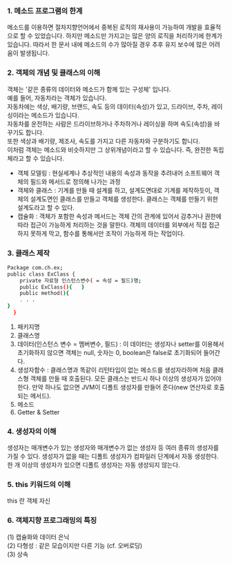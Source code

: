 ### 1. 메소드 프로그램의 한계  
메소드를 이용하면 절차지향언어에서 중복된 로직의 재사용이 가능하여 개발을 효율적으로 할 수 있었습니다. 하지만 메소드만 가지고는 많은 양의 로직을 처리하기에 한계가 있습니다. 따라서 한 문서 내에 메소드의 수가 많아질 경우 추후 유지 보수에 많은 어려움이 발생됩니다.
  
  
### 2. 객체의 개념 및 클래스의 이해  
객체는 '같은 종류의 데이터와 메소드가 함께 있는 구성체' 입니다.  
예를 들어, 자동차라는 객체가 있습니다.  
자동차에는 색상, 배기량, 브랜드, 속도 등의 데이터(속성)가 있고, 드라이브, 주차, 레이싱이라는 메소드가 있습니다.  
자동차를 운전하는 사람은 드라이브하거나 주차하거나 레이싱을 하며 속도(속성)을 바꾸기도 합니다.  
또한 색상과 배기량, 제조사, 속도를 가지고 다른 자동차와 구분하기도 합니다.  
이처럼 객체는 메소드와 비슷하지만 그 상위개념이라고 할 수 있습니다. 즉, 완전한 독립체라고 할 수 있습니다.  
  
* 객체 모델링 : 현실세계나 추상적인 내용의 속성과 동작을 추려내어 소프트웨어 객체의 필드와 메서드로 정의해 나가는 과정  
* 객체와 클래스 : 기계를 만들 때 설계를 하고, 설계도면대로 기계를 제작하듯이, 객체의 설계도면인 클래스를 만들고 객체를 생성한다. 클래스는 객체를 만들기 위한 설계도라고 할 수 있다.  
* 캡슐화 : 객체가 포함한 속성과 메서드는 객체 간의 관계에 있어서 감추거나 권한에 따라 접근이 가능하게 처리하는 것을 말한다. 객체의 데이터를 외부에서 직접 접근하지 못하게 막고, 함수를 통해서만 조작이 가능하게 하는 작업이다.  
  
### 3. 클래스 제작
```sh
Package com.ch.ex;
public class ExClass {
	private 자료형 인스턴스변수( = 속성 = 필드)명;
	public ExClass(){ 	}
	public method(){
	. . .
}
  }
```
  
1) 패키지명  
2) 클래스명  
3) 데이터(인스턴스 변수 = 멤버변수, 필드) : 이 데이터는 생성자나 setter를 이용해서 초기화하지 않으면 객체는 null, 숫자는 0, boolean은 false로 초기화되어 들어간다.  
4) 생성자함수 : 클래스명과 똑같이 리턴타입이 없는 메소드를 생성자라하며 처음 클래스형 객체를 만들 때 호출된다. 모든 클래스는 반드시 하나 이상의 생성자가 있어야 한다. 만약 하나도 없으면 JVM이 디폴트 생성자를 만들어 준다(new 연산자로 호출되는 메서드).  
5) 메소드  
6) Getter & Setter  
  
### 4. 생성자의 이해
생성자는 매개변수가 있는 생성자와 매개변수가 없는 생성자 등 여러 종류의 생성자를 가질 수 있다. 생성자가 없을 때는 디폴트 생성자가 컴파일러 단계에서 자동 생성한다. 한 개 이상의 생성자가 있으면 디폴트 생성자는 자동 생성되지 않는다.    
### 5. this 키워드의 이해
this 란 객체 자신  
### 6. 객체지향 프로그래밍의 특징
(1) 캡슐화와 데이터 은닉  
(2) 다형성 : 같은 모습이지만 다른 기능 (cf. 오버로딩)  
(3) 상속  
